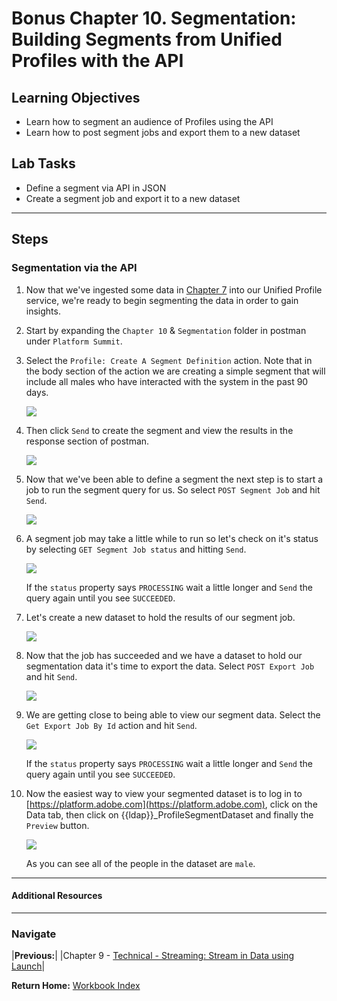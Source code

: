# Bonus Chapter 10. Segmentation: Building Segments from Unified Profiles with the API

## Learning Objectives

- Learn how to segment an audience of Profiles using the API
- Learn how to post segment jobs and export them to a new dataset

## Lab Tasks

- Define a segment via API in JSON
- Create a segment job and export it to a new dataset

---

## Steps

### Segmentation via the API

1.  Now that we've ingested some data in [Chapter 7](/chapters/chapter-7.md) into our Unified Profile service, we're ready to begin segmenting the data in order to gain insights.
1.  Start by expanding the `Chapter 10` & `Segmentation` folder in postman under `Platform Summit`.
1.  Select the `Profile: Create A Segment Definition` action. Note that in the body section of the action we are creating a simple segment that will include all males who have interacted with the system in the past 90 days.

    ![](../images/chapter-5/create_segment.png)

1.  Then click `Send` to create the segment and view the results in the response section of postman.

    ![](../images/chapter-5/create_segment_result.png)

1.  Now that we've been able to define a segment the next step is to start a job to run the segment query for us. So select `POST Segment Job` and hit `Send`.

    ![](../images/chapter-5/create_segment_job.png)

1.  A segment job may take a little while to run so let's check on it's status by selecting `GET Segment Job status` and hitting `Send`.

    ![](../images/chapter-5/create_segment_job_status.png)

    If the `status` property says `PROCESSING` wait a little longer and `Send` the query again until you see `SUCCEEDED`.

1.  Let's create a new dataset to hold the results of our segment job.

    ![](../images/chapter-5/create_segment_dataset.png)

1.  Now that the job has succeeded and we have a dataset to hold our segmentation data it's time to export the data. Select `POST Export Job` and hit `Send`.

    ![](../images/chapter-5/create_segment_export.png)

1.  We are getting close to being able to view our segment data. Select the `Get Export Job By Id` action and hit `Send`.

    ![](../images/chapter-5/create_segment_export_success.png)

    If the `status` property says `PROCESSING` wait a little longer and `Send` the query again until you see `SUCCEEDED`.

1.  Now the easiest way to view your segmented dataset is to log in to [https://platform.adobe.com](https://platform.adobe.com), click on the Data tab, then click on {{ldap}}\_ProfileSegmentDataset and finally the `Preview` button.

    ![](../images/chapter-5/create_segment_final.png)

    As you can see all of the people in the dataset are `male`.

---



#### Additional Resources

---

### Navigate

|**Previous:**|
|Chapter 9 - [Technical - Streaming: Stream in Data using Launch](chapter-9.md)|

**Return Home:** [Workbook Index](../README.md)
